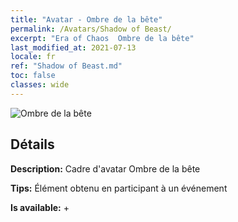 ```yaml
---
title: "Avatar - Ombre de la bête"
permalink: /Avatars/Shadow of Beast/
excerpt: "Era of Chaos  Ombre de la bête"
last_modified_at: 2021-07-13
locale: fr
ref: "Shadow of Beast.md"
toc: false
classes: wide
---
```

 ![Ombre de la bête](/images/a/avatarFrame_79.png)

## Détails

 **Description:** Cadre d'avatar Ombre de la bête 

 **Tips:** Élément obtenu en participant à un événement 

 **Is available:**  + 

